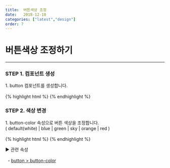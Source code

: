 ```yaml
---
title:  버튼색상 조정
date:   2018-12-10
categories: ["latest","design"]
order: 7
---
```


버튼색상 조정하기
===

---

### STEP 1. 컴포넌트 생성
<div>1. button 컴포넌트를 생성합니다.</div>
<br>
{% highlight html %}
<sbux-button id="sbIdx1_1" name="sbTagNm1_1" uitype="normal" text="SBUx normal button"></sbux-button>
{% endhighlight %}

### STEP 2. 색상 변경
<div>
    1. button-color 속성으로 버튼 색상을 조정합니다.<br>
    ( default(white) | blue | green | sky | orange | red )
</div>
<br>
{% highlight html %}
<sbux-button id="sbIdx1_1" name="sbTagNm1_1" uitype="normal" text="SBUx normal button" button-color="sky"></sbux-button>
{% endhighlight %}

<sbux-tabs id="explainTab" name="explainTab" uitype="normal" title-target-id-array="exTab1" 
           title-text-array="설명">
</sbux-tabs>
<div class="tab-content">
    <div id="exTab1">
        ▶ 관련 속성<br><br>
        &nbsp;&nbsp;- <a href="https://softbowllab.github.io/sbux/attribute/latest/button.buttoncolor#button" target="_blank">button > button-color</a><br>
    </div>
</div>